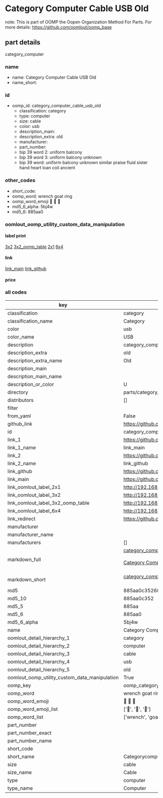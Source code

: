 # Category Computer Cable USB Old  

note: This is part of OOMP the Oopen Organization Method For Parts. For more details: https://github.com/oomlout/oomp_base

##  part details
  



category_computer



### name
* name: Category Computer Cable USB Old
* name_short: 
### id
* oomp_id: category_computer_cable_usb_old
  * classification: category
  * type: computer
  * size: cable
  * color: usb
  * description_main: 
  * description_extra: old
  * manufacturer: 
  * part_number: 
  * bip 39 word 2: uniform balcony
  * bip 39 word 3: uniform balcony unknown
  * bip 39 word: uniform balcony unknown similar praise fluid sister hand heart loan coil ancient

### other_codes
* short_code: 
* oomp_word: wrench goat ring
* oomp_word_emoji :wrench: :goat: :ring:
* md5_6_alpha: 5bj4w
* md5_6: 885aa0






### oomlout_oomp_utility_custom_data_manipulation
#### label print
[3x2](http://192.168.1.245:1112/?label=oomp%205bj4w)
[3x2_oomp_table](http://192.168.1.108:1112/?label=oomp%205bj4w)
[2x1](http://192.168.1.242:1112/?label=oomp%205bj4w)
[6x4](http://192.168.1.55:1112/?label=oomp%205bj4w)    

#### link

[link_main](https://github.com/oomlout/oomlout_oomp_version_1_messy/tree/main/parts/category_computer_cable_usb_old) [link_github](https://github.com/oomlout/oomlout_oomp_version_1_messy/tree/main/parts/category_computer_cable_usb_old)                             

#### price







### all codes 
| key | value |  
| --- | --- |  
| classification | category |  
| classification_name | Category |  
| color | usb |  
| color_name | USB |  
| description | category_computer |  
| description_extra | old |  
| description_extra_name | Old |  
| description_main |  |  
| description_main_name |  |  
| description_or_color | U  |  
| directory | parts/category_computer_cable_usb_old |  
| distributors | [] |  
| filter |  |  
| from_yaml | False |  
| github_link | https://github.com/oomlout/oomlout_oomp_part_src/tree/main/parts/category_computer_cable_usb_old |  
| id | category_computer_cable_usb_old |  
| link_1 | https://github.com/oomlout/oomlout_oomp_version_1_messy/tree/main/parts/category_computer_cable_usb_old |  
| link_1_name | link_main |  
| link_2 | https://github.com/oomlout/oomlout_oomp_version_1_messy/tree/main/parts/category_computer_cable_usb_old |  
| link_2_name | link_github |  
| link_github | https://github.com/oomlout/oomlout_oomp_version_1_messy/tree/main/parts/category_computer_cable_usb_old |  
| link_main | https://github.com/oomlout/oomlout_oomp_version_1_messy/tree/main/parts/category_computer_cable_usb_old |  
| link_oomlout_label_2x1 | http://192.168.1.242:1112/?label=oomp%205bj4w |  
| link_oomlout_label_3x2 | http://192.168.1.245:1112/?label=oomp%205bj4w |  
| link_oomlout_label_3x2_oomp_table | http://192.168.1.108:1112/?label=oomp%205bj4w |  
| link_oomlout_label_6x4 | http://192.168.1.55:1112/?label=oomp%205bj4w |  
| link_redirect | https://github.com/oomlout/oomlout_oomp_version_1_messy/tree/main/parts/category_computer_cable_usb_old |  
| manufacturer |  |  
| manufacturer_name |  |  
| manufacturers | [] |  
| markdown_full | [category_computer_cable_usb_old](none)<br>[](none)<br>[Category Computer Cable Usb Old](none)<br><br> |  
| markdown_short | [category_computer_cable_usb_old](none)<br><br> |  
| md5 | 885aa0c35268d93166d4cc8fdbc4776b |  
| md5_10 | 885aa0c352 |  
| md5_5 | 885aa |  
| md5_6 | 885aa0 |  
| md5_6_alpha | 5bj4w |  
| name | Category Computer Cable USB Old |  
| oomlout_detail_hierarchy_1 | category |  
| oomlout_detail_hierarchy_2 | computer |  
| oomlout_detail_hierarchy_3 | cable |  
| oomlout_detail_hierarchy_4 | usb |  
| oomlout_detail_hierarchy_5 | old |  
| oomlout_oomp_utility_custom_data_manipulation | True |  
| oomp_key | oomp_category_computer_cable_usb_old |  
| oomp_word | wrench goat ring |  
| oomp_word_emoji | :wrench: :goat: :ring: |  
| oomp_word_emoji_list | [':wrench:', ':goat:', ':ring:'] |  
| oomp_word_list | ['wrench', 'goat', 'ring'] |  
| part_number |  |  
| part_number_exact |  |  
| part_number_name |  |  
| short_code |  |  
| short_name | Categorycomputer |  
| size | cable |  
| size_name | Cable |  
| type | computer |  
| type_name | Computer |  
